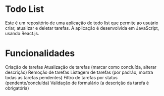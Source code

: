 <h1>Todo List</h1>
Este é um repositório de uma aplicação de todo list que permite ao usuário criar, atualizar e deletar tarefas. A aplicação é desenvolvida em JavaScript, usando React.js.

<h1>Funcionalidades</h1>
Criação de tarefas
Atualização de tarefas (marcar como concluída, alterar descrição)
Remoção de tarefas
Listagem de tarefas (por padrão, mostra todas as tarefas pendentes)
Filtro de tarefas por status (pendente/concluída)
Validação de formulário (a descrição da tarefa é obrigatória)
